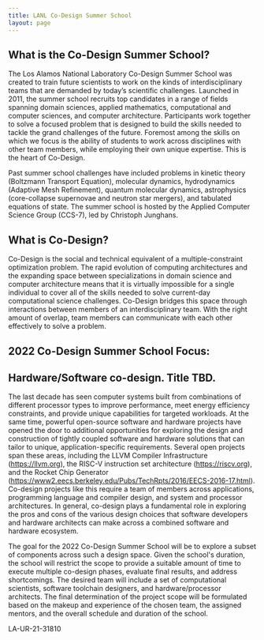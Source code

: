 ```yaml
---
title: LANL Co-Design Summer School
layout: page
---
```


## What is the Co-Design Summer School?

The Los Alamos National Laboratory Co-Design Summer School was created to train future scientists to work on the kinds of interdisciplinary teams that are demanded by today’s scientific challenges. Launched in 2011, the summer school recruits top candidates in a range of fields spanning domain sciences, applied mathematics, computational and computer sciences, and computer architecture. Participants work together to solve a focused problem that is designed to build the skills needed to tackle the grand challenges of the future. Foremost among the skills on which we focus is the ability of students to work across disciplines with other team members, while employing their own unique expertise. This is the heart of Co-Design.

Past summer school challenges have included problems in kinetic theory (Boltzmann Transport Equation), molecular dynamics, hydrodynamics (Adaptive Mesh Refinement), quantum molecular dynamics, astrophysics (core-collapse supernovae and neutron star mergers), and tabulated equations of state. The summer school is hosted by the Applied Computer Science Group (CCS-7), led by Christoph Junghans.

## What is Co-Design?

Co-Design is the social and technical equivalent of a multiple-constraint optimization problem. The rapid evolution of computing architectures and the expanding space between specializations in domain science and computer architecture means that it is virtually impossible for a single individual to cover all of the skills needed to solve current-day computational science challenges. Co-Design bridges this space through interactions between members of an interdisciplinary team. With the right amount of overlap, team members can communicate with each other effectively to solve a problem.

## 2022 Co-Design Summer School Focus:

## Hardware/Software co-design. Title TBD.  

The last decade has seen computer systems built from combinations of different processor types to improve performance, meet energy efficiency constraints, and provide unique capabilities for targeted workloads. At the same time, powerful open-source software and hardware projects have opened the door to additional opportunities for exploring the design and construction of tightly coupled software and hardware solutions that can tailor to unique, application-specific requirements. Several open projects span these areas, including the LLVM Compiler Infrastructure (https://llvm.org), the RISC-V instruction set architecture (https://riscv.org), and the Rocket Chip Generator (https://www2.eecs.berkeley.edu/Pubs/TechRpts/2016/EECS-2016-17.html). Co-design projects like this require a team of members across applications, programming language and compiler design, and system and processor architectures. In general, co-design plays a fundamental role in exploring the pros and cons of the various design choices that software developers and hardware architects can make across a combined software and hardware ecosystem. 

The goal for the 2022 Co-Design Summer School will be to explore a subset of components across such a design space. Given the school's duration, the school will restrict the scope to provide a suitable amount of time to execute multiple co-design phases, evaluate final results, and address shortcomings. The desired team will include a set of computational scientists, software toolchain designers, and hardware/processor architects. The final determination of the project scope will be formulated based on the makeup and experience of the chosen team, the assigned mentors, and the overall schedule and duration of the school.

LA-UR-21-31810
